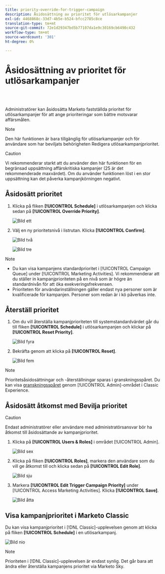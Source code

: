 ```yaml
---
title: priority-override-for-trigger-campaign
description: Åsidosättning av prioritet för utlösarkampanjer
exl-id: 4468868c-33d7-4b5e-b524-bfcc2785c8ce
translation-type: tm+mt
source-git-commit: 72e1d29347bd5b77107da1e9c30169cb6490c432
workflow-type: tm+mt
source-wordcount: '301'
ht-degree: 0%

---
```


# Åsidosättning av prioritet för utlösarkampanjer

<br> 

Administratörer kan åsidosätta Marketo fastställda prioritet för utlösarkampanjer för att ange prioriteringar som bättre motsvarar affärsmålen.

>[!NOTE]
>
>Den här funktionen är bara tillgänglig för utlösarkampanjer och för användare som har beviljats behörigheten Redigera utlösarkampanjprioritet.

>[!CAUTION]
>
>Vi rekommenderar starkt att du använder den här funktionen för en begränsad uppsättning affärskritiska kampanjer (25 är det rekommenderade maxvärdet). Om du använder funktionen löst i en stor uppsättning kan det påverka kampanjkörningen negativt.

## Åsidosätt prioritet

1. Klicka på fliken **[!UICONTROL Schedule]** i utlösarkampanjen och klicka sedan på **[!UICONTROL Override Priority]**.

   ![Bild ett](/help/sky/assets/smart-campaigns/priority-override-for-trigger-campaigns/priority-override-for-trigger-campaigns-1.png)

1. Välj en ny prioritetsnivå i listrutan. Klicka **[!UICONTROL Confirm]**.

   ![Bild två](/help/sky/assets/smart-campaigns/priority-override-for-trigger-campaigns/priority-override-for-trigger-campaigns-2.png)

   ![Bild tre](/help/sky/assets/smart-campaigns/priority-override-for-trigger-campaigns/priority-override-for-trigger-campaigns-3.png)

>[!NOTE]
>
>* Du kan visa kampanjens standardprioritet i [!UICONTROL Campaign Queue] under [!UICONTROL Marketing Activities]. Vi rekommenderar att du ställer in kampanjprioriteten på en nivå som är högre än standardnivån för att öka exekveringsfrekvensen.
>* Prioriteten för användarinställningen gäller endast nya personer som är kvalificerade för kampanjen. Personer som redan är i kö påverkas inte.


## Återställ prioritet

1. Om du vill återställa kampanjprioriteten till systemstandardvärdet går du till fliken **[!UICONTROL Schedule]** i utlösarkampanjen och klickar på **[!UICONTROL Reset Priority]**.

   ![Bild fyra](/help/sky/assets/smart-campaigns/priority-override-for-trigger-campaigns/priority-override-for-trigger-campaigns-4.png)

1. Bekräfta genom att klicka på **[!UICONTROL Reset]**.

   ![Bild fem](/help/sky/assets/smart-campaigns/priority-override-for-trigger-campaigns/priority-override-for-trigger-campaigns-5.png)

>[!NOTE]
>
>Prioritetsåsidosättningar och -återställningar sparas i granskningsspåret. Du kan visa [granskningsspåret](https://docs.marketo.com/x/GZ2t) genom [!UICONTROL Admin]-området i Classic Experience.

## Åsidosätt åtkomst med Bevilja prioritet

>[!CAUTION]
>
>Endast administratörer eller användare med administratörsansvar bör ha åtkomst till åsidosättande av kampanjprioritet.

1. Klicka på **[!UICONTROL Users & Roles]** i området [!UICONTROL Admin].

   ![Bild sex](/help/sky/assets/smart-campaigns/priority-override-for-trigger-campaigns/priority-override-for-trigger-campaigns-6.png)

1. Klicka på fliken **[!UICONTROL Roles]**, markera den användare som du vill ge åtkomst till och klicka sedan på **[!UICONTROL Edit Role]**.

   ![Bild sju](/help/sky/assets/smart-campaigns/priority-override-for-trigger-campaigns/priority-override-for-trigger-campaigns-7.png)

1. Markera **[!UICONTROL Edit Trigger Campaign Priority]** under [!UICONTROL Access Marketing Activities]. Klicka **[!UICONTROL Save]**.

   ![Bild åtta](/help/sky/assets/smart-campaigns/priority-override-for-trigger-campaigns/priority-override-for-trigger-campaigns-8.png)

## Visa kampanjprioritet i Marketo Classic

Du kan visa kampanjprioritet i [!DNL Classic]-upplevelsen genom att klicka på fliken **[!UICONTROL Schedule]** i en utlösarkampanj.

![Bild nio](/help/sky/assets/smart-campaigns/priority-override-for-trigger-campaigns/priority-override-for-trigger-campaigns-9.png)

>[!NOTE]
>
>Prioriteten i [!DNL Classic]-upplevelsen är endast synlig. Det går bara att ändra eller återställa kampanjens prioritet via Marketo Sky.
